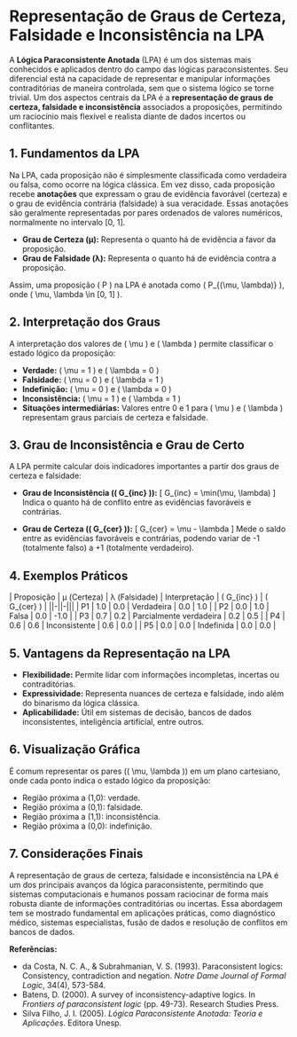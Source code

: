 
# Representação de Graus de Certeza, Falsidade e Inconsistência na LPA

A **Lógica Paraconsistente Anotada** (LPA) é um dos sistemas mais conhecidos e aplicados dentro do campo das lógicas paraconsistentes. Seu diferencial está na capacidade de representar e manipular informações contraditórias de maneira controlada, sem que o sistema lógico se torne trivial. Um dos aspectos centrais da LPA é a **representação de graus de certeza, falsidade e inconsistência** associados a proposições, permitindo um raciocínio mais flexível e realista diante de dados incertos ou conflitantes.

## 1. Fundamentos da LPA

Na LPA, cada proposição não é simplesmente classificada como verdadeira ou falsa, como ocorre na lógica clássica. Em vez disso, cada proposição recebe **anotações** que expressam o grau de evidência favorável (certeza) e o grau de evidência contrária (falsidade) à sua veracidade. Essas anotações são geralmente representadas por pares ordenados de valores numéricos, normalmente no intervalo [0, 1].

- **Grau de Certeza (μ):** Representa o quanto há de evidência a favor da proposição.
- **Grau de Falsidade (λ):** Representa o quanto há de evidência contra a proposição.

Assim, uma proposição \( P \) na LPA é anotada como \( P_{(\mu, \lambda)} \), onde \( \mu, \lambda \in [0, 1] \).

## 2. Interpretação dos Graus

A interpretação dos valores de \( \mu \) e \( \lambda \) permite classificar o estado lógico da proposição:

- **Verdade:** \( \mu = 1 \) e \( \lambda = 0 \)
- **Falsidade:** \( \mu = 0 \) e \( \lambda = 1 \)
- **Indefinição:** \( \mu = 0 \) e \( \lambda = 0 \)
- **Inconsistência:** \( \mu = 1 \) e \( \lambda = 1 \)
- **Situações intermediárias:** Valores entre 0 e 1 para \( \mu \) e \( \lambda \) representam graus parciais de certeza e falsidade.

## 3. Grau de Inconsistência e Grau de Certo

A LPA permite calcular dois indicadores importantes a partir dos graus de certeza e falsidade:

- **Grau de Inconsistência (\( G_{inc} \)):**
  \[
  G_{inc} = \min(\mu, \lambda)
  \]
  Indica o quanto há de conflito entre as evidências favoráveis e contrárias.

- **Grau de Certeza (\( G_{cer} \)):**
  \[
  G_{cer} = \mu - \lambda
  \]
  Mede o saldo entre as evidências favoráveis e contrárias, podendo variar de -1 (totalmente falso) a +1 (totalmente verdadeiro).

## 4. Exemplos Práticos

| Proposição | μ (Certeza) | λ (Falsidade) | Interpretação                  | \( G_{inc} \) | \( G_{cer} \) |
||-||-|||
| P1         | 1.0         | 0.0           | Verdadeira                    | 0.0           | 1.0           |
| P2         | 0.0         | 1.0           | Falsa                         | 0.0           | -1.0          |
| P3         | 0.7         | 0.2           | Parcialmente verdadeira        | 0.2           | 0.5           |
| P4         | 0.6         | 0.6           | Inconsistente                 | 0.6           | 0.0           |
| P5         | 0.0         | 0.0           | Indefinida                    | 0.0           | 0.0           |

## 5. Vantagens da Representação na LPA

- **Flexibilidade:** Permite lidar com informações incompletas, incertas ou contraditórias.
- **Expressividade:** Representa nuances de certeza e falsidade, indo além do binarismo da lógica clássica.
- **Aplicabilidade:** Útil em sistemas de decisão, bancos de dados inconsistentes, inteligência artificial, entre outros.

## 6. Visualização Gráfica

É comum representar os pares (\( \mu, \lambda \)) em um plano cartesiano, onde cada ponto indica o estado lógico da proposição:

- Região próxima a (1,0): verdade.
- Região próxima a (0,1): falsidade.
- Região próxima a (1,1): inconsistência.
- Região próxima a (0,0): indefinição.

## 7. Considerações Finais

A representação de graus de certeza, falsidade e inconsistência na LPA é um dos principais avanços da lógica paraconsistente, permitindo que sistemas computacionais e humanos possam raciocinar de forma mais robusta diante de informações contraditórias ou incertas. Essa abordagem tem se mostrado fundamental em aplicações práticas, como diagnóstico médico, sistemas especialistas, fusão de dados e resolução de conflitos em bancos de dados.



**Referências:**

- da Costa, N. C. A., & Subrahmanian, V. S. (1993). Paraconsistent logics: Consistency, contradiction and negation. *Notre Dame Journal of Formal Logic*, 34(4), 573-584.
- Batens, D. (2000). A survey of inconsistency-adaptive logics. In *Frontiers of paraconsistent logic* (pp. 49-73). Research Studies Press.
- Silva Filho, J. I. (2005). *Lógica Paraconsistente Anotada: Teoria e Aplicações*. Editora Unesp.

